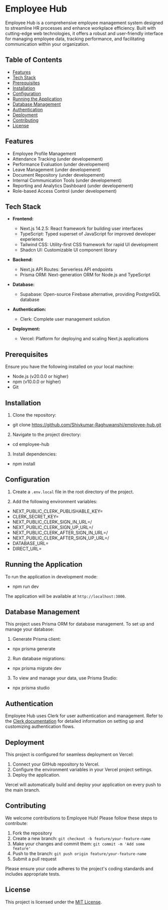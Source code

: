 # Employee Hub

Employee Hub is a comprehensive employee management system designed to streamline HR processes and enhance workplace efficiency. Built with cutting-edge web technologies, it offers a robust and user-friendly interface for managing employee data, tracking performance, and facilitating communication within your organization.

## Table of Contents

- [Features](#features)
- [Tech Stack](#tech-stack)
- [Prerequisites](#prerequisites)
- [Installation](#installation)
- [Configuration](#configuration)
- [Running the Application](#running-the-application)
- [Database Management](#database-management)
- [Authentication](#authentication)
- [Deployment](#deployment)
- [Contributing](#contributing)
- [License](#license)

## Features

- Employee Profile Management
- Attendance Tracking (under developement)
- Performance Evaluation (under developement)
- Leave Management (under developement)
- Document Repository (under developement)
- Internal Communication Tools (under developement)
- Reporting and Analytics Dashboard (under developement)
- Role-based Access Control (under developement)

## Tech Stack

- **Frontend:**
  - Next.js 14.2.5: React framework for building user interfaces
  - TypeScript: Typed superset of JavaScript for improved developer experience
  - Tailwind CSS: Utility-first CSS framework for rapid UI development
  - Shadcn UI: Customizable UI component library

- **Backend:**
  - Next.js API Routes: Serverless API endpoints
  - Prisma ORM: Next-generation ORM for Node.js and TypeScript

- **Database:**
  - Supabase: Open-source Firebase alternative, providing PostgreSQL database

- **Authentication:**
  - Clerk: Complete user management solution

- **Deployment:**
  - Vercel: Platform for deploying and scaling Next.js applications

## Prerequisites

Ensure you have the following installed on your local machine:

- Node.js (v20.0.0 or higher)
- npm (v10.0.0 or higher) 
- Git

## Installation

1. Clone the repository:
- git clone https://github.com/Shivkumar-Raghuwanshi/employee-hub.git

2. Navigate to the project directory:
- cd employee-hub

3. Install dependencies:
- npm install


## Configuration

1. Create a `.env.local` file in the root directory of the project.

2. Add the following environment variables:

- NEXT_PUBLIC_CLERK_PUBLISHABLE_KEY=
- CLERK_SECRET_KEY=
- NEXT_PUBLIC_CLERK_SIGN_IN_URL=/
- NEXT_PUBLIC_CLERK_SIGN_UP_URL=/
- NEXT_PUBLIC_CLERK_AFTER_SIGN_IN_URL=/
- NEXT_PUBLIC_CLERK_AFTER_SIGN_UP_URL=/
- DATABASE_URL=
- DIRECT_URL=
                
## Running the Application

To run the application in development mode:
- npm run dev

The application will be available at `http://localhost:3000`.

## Database Management

This project uses Prisma ORM for database management. To set up and manage your database:

1. Generate Prisma client:
- npx prisma generate
2. Run database migrations:
- npx prisma migrate dev
3. To view and manage your data, use Prisma Studio:
- npx prisma studio

## Authentication

Employee Hub uses Clerk for user authentication and management. Refer to the [Clerk documentation](https://clerk.dev/docs) for detailed information on setting up and customizing authentication flows.

## Deployment

This project is configured for seamless deployment on Vercel:

1. Connect your GitHub repository to Vercel.
2. Configure the environment variables in your Vercel project settings.
3. Deploy the application.

Vercel will automatically build and deploy your application on every push to the main branch.

## Contributing

We welcome contributions to Employee Hub! Please follow these steps to contribute:

1. Fork the repository
2. Create a new branch: `git checkout -b feature/your-feature-name`
3. Make your changes and commit them: `git commit -m 'Add some feature'`
4. Push to the branch: `git push origin feature/your-feature-name`
5. Submit a pull request

Please ensure your code adheres to the project's coding standards and includes appropriate tests.

## License

This project is licensed under the [MIT License](LICENSE).